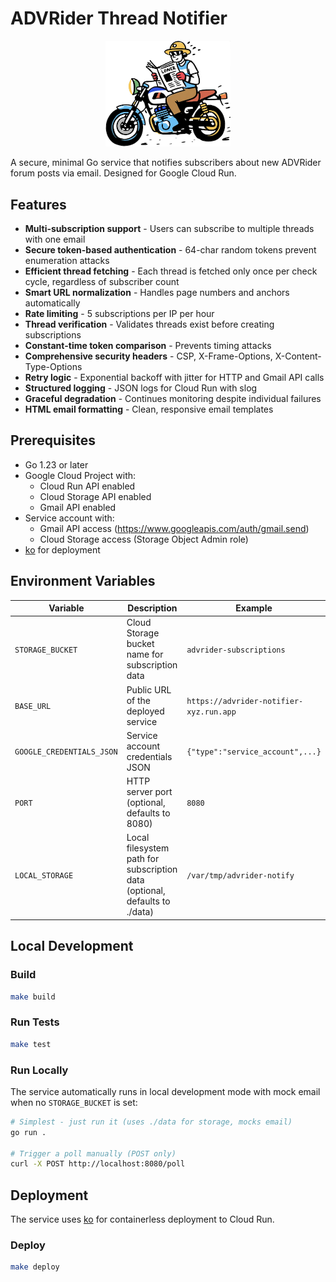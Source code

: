 # ADVRider Thread Notifier

<p align="center">
  <img src="media/logo.png" alt="ADVRider Notifier Logo" width="200">
</p>

A secure, minimal Go service that notifies subscribers about new ADVRider forum posts via email. Designed for Google Cloud Run.

## Features

- **Multi-subscription support** - Users can subscribe to multiple threads with one email
- **Secure token-based authentication** - 64-char random tokens prevent enumeration attacks
- **Efficient thread fetching** - Each thread is fetched only once per check cycle, regardless of subscriber count
- **Smart URL normalization** - Handles page numbers and anchors automatically
- **Rate limiting** - 5 subscriptions per IP per hour
- **Thread verification** - Validates threads exist before creating subscriptions
- **Constant-time token comparison** - Prevents timing attacks
- **Comprehensive security headers** - CSP, X-Frame-Options, X-Content-Type-Options
- **Retry logic** - Exponential backoff with jitter for HTTP and Gmail API calls
- **Structured logging** - JSON logs for Cloud Run with slog
- **Graceful degradation** - Continues monitoring despite individual failures
- **HTML email formatting** - Clean, responsive email templates

## Prerequisites

- Go 1.23 or later
- Google Cloud Project with:
  - Cloud Run API enabled
  - Cloud Storage API enabled
  - Gmail API enabled
- Service account with:
  - Gmail API access (https://www.googleapis.com/auth/gmail.send)
  - Cloud Storage access (Storage Object Admin role)
- [ko](https://ko.build/) for deployment

## Environment Variables

| Variable | Description | Example |
|----------|-------------|---------|
| `STORAGE_BUCKET` | Cloud Storage bucket name for subscription data | `advrider-subscriptions` |
| `BASE_URL` | Public URL of the deployed service | `https://advrider-notifier-xyz.run.app` |
| `GOOGLE_CREDENTIALS_JSON` | Service account credentials JSON | `{"type":"service_account",...}` |
| `PORT` | HTTP server port (optional, defaults to 8080) | `8080` |
| `LOCAL_STORAGE` | Local filesystem path for subscription data (optional, defaults to ./data) | `/var/tmp/advrider-notify` |

## Local Development

### Build

```bash
make build
```

### Run Tests

```bash
make test
```

### Run Locally

The service automatically runs in local development mode with mock email when no `STORAGE_BUCKET` is set:

```bash
# Simplest - just run it (uses ./data for storage, mocks email)
go run .

# Trigger a poll manually (POST only)
curl -X POST http://localhost:8080/poll
```

## Deployment

The service uses [ko](https://ko.build/) for containerless deployment to Cloud Run.

### Deploy

```bash
make deploy
```
